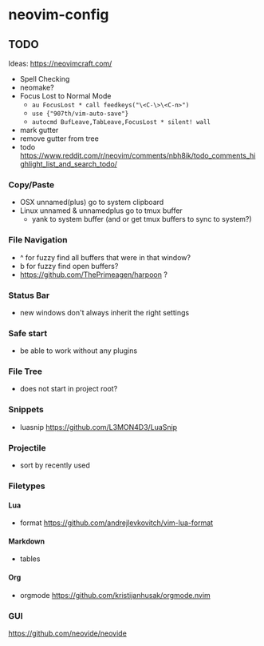 # neovim-config

## TODO
Ideas: https://neovimcraft.com/


- Spell Checking
- neomake?
- Focus Lost to Normal Mode
  - `au FocusLost * call feedkeys("\<C-\>\<C-n>")`
  - `use {"907th/vim-auto-save"}`
  - `autocmd BufLeave,TabLeave,FocusLost * silent! wall`
- mark gutter
- remove gutter from tree
- todo https://www.reddit.com/r/neovim/comments/nbh8ik/todo_comments_highlight_list_and_search_todo/

### Copy/Paste
- OSX unnamed(plus) go to system clipboard
- Linux unnamed & unnamedplus go to tmux buffer
  - yank to system buffer (and or get tmux buffers to sync to system?)


### File Navigation
- <leader>^ for fuzzy find all buffers that were in that window?
- <leader>b for fuzzy find open buffers?
- https://github.com/ThePrimeagen/harpoon ?

### Status Bar
- new windows don't always inherit the right settings

### Safe start
- be able to work without any plugins

### File Tree
- does not start in project root?

### Snippets
- luasnip https://github.com/L3MON4D3/LuaSnip

### Projectile
- sort by recently used

### Filetypes
#### Lua
- format https://github.com/andrejlevkovitch/vim-lua-format

#### Markdown
- tables
#### Org
- orgmode https://github.com/kristijanhusak/orgmode.nvim

### GUI
https://github.com/neovide/neovide
